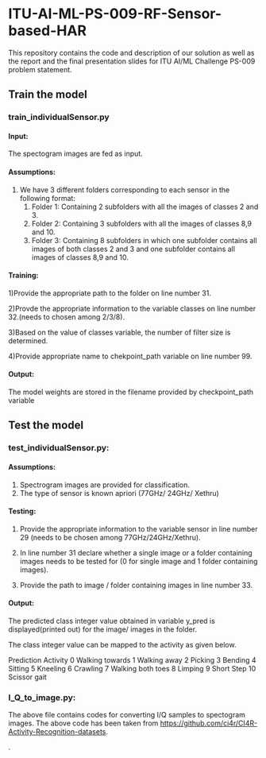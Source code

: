 # ITU-AI-ML-PS-009-RF-Sensor-based-HAR

This repository contains the code and description of our solution as well as the report and the final presentation slides for ITU AI/ML Challenge PS-009 problem statement.

## Train the model

### train_individualSensor.py

#### Input:

The spectogram images are fed as input.

#### Assumptions:
1) We have 3 different folders corresponding to each sensor in the following format:
	1. Folder 1: Containing 2 subfolders with all the images of classes 2 and 3.
	2. Folder 2: Containing 3 subfolders with all the images of classes 8,9 and 10.
	3. Folder 3: Containing 8 subfolders in which one subfolder contains all images of both classes 2 and 3 and one subfolder contains all images of classes 8,9 and 10.

#### Training:

1)Provide the appropriate path to the folder on line number 31.

2)Provde the appropriate information to the variable classes on line number 32.(needs to chosen among 2/3/8).

3)Based on the value of classes variable, the number of filter size is determined.

4)Provide appropriate name to chekpoint_path variable on line number 99.

#### Output:

The model weights are stored in the filename provided by checkpoint_path variable

## Test the model

### test_individualSensor.py:

#### Assumptions:
1) Spectrogram images are provided for classification.
2) The type of sensor is known apriori (77GHz/ 24GHz/ Xethru)

#### Testing:
1) Provide the appropriate information to the variable sensor in line number 29 (needs to be chosen among 77GHz/24GHz/Xethru).

2) In line number 31 declare whether a single image or a folder containing images needs to be tested for (0 for single image and 1 folder containing images).

3) Provide the path to image / folder containing images in line number 33.

#### Output:
The predicted class integer value obtained in variable y_pred is displayed(printed out) for the image/ images in the folder.

The class integer value can be mapped to the activity as given below.

Prediction	Activity
0		Walking towards
1		Walking away
2		Picking
3		Bending
4		Sitting
5		Kneeling
6		Crawling
7		Walking both toes
8		Limping
9		Short Step
10		Scissor gait



### I_Q_to_image.py:
The above file contains codes for converting I/Q samples to spectogram images. The above code has been taken from https://github.com/ci4r/CI4R-Activity-Recognition-datasets. 

.


